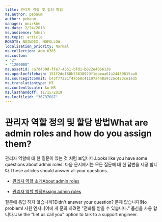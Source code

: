 ```yaml
---
title: 관리자 역할 및 할당 방법
ms.author: pebaum
author: pebaum
manager: mnirkhe
ms.date: 2/24/2018
ms.audience: Admin
ms.topic: article
ROBOTS: NOINDEX, NOFOLLOW
localization_priority: Normal
ms.collection: Adm_O365
ms.custom:
- "2"
- "1200008"
ms.assetid: ca7d439d-ffe7-4351-bfd1-b022e4056138
ms.openlocfilehash: 151f2def68b53838929f1ebeaa61a24439815aa0
ms.sourcegitcommit: b43f77221f47b50c41197a448a9c26c423ce1ad5
ms.translationtype: MT
ms.contentlocale: ko-KR
ms.lasthandoff: 11/15/2019
ms.locfileid: "36737087"
---
```

# <a name="what-are-admin-roles-and-how-do-you-assign-them"></a><span data-ttu-id="54c6c-102">관리자 역할 정의 및 할당 방법</span><span class="sxs-lookup"><span data-stu-id="54c6c-102">What are admin roles and how do you assign them?</span></span>

<span data-ttu-id="54c6c-103">관리자 역할에 대 한 질문이 있는 것 처럼 보입니다.</span><span class="sxs-lookup"><span data-stu-id="54c6c-103">Looks like you have some questions about admin roles.</span></span> <span data-ttu-id="54c6c-104">다음 문서에서는 모든 질문에 대 한 답변을 제공 합니다.</span><span class="sxs-lookup"><span data-stu-id="54c6c-104">These articles should answer all your questions.</span></span>
  
- [<span data-ttu-id="54c6c-105">관리자 역할 소개</span><span class="sxs-lookup"><span data-stu-id="54c6c-105">About admin roles</span></span>](https://docs.microsoft.com/office365/admin/add-users/about-admin-roles)

- [<span data-ttu-id="54c6c-106">관리자 역할 할당</span><span class="sxs-lookup"><span data-stu-id="54c6c-106">Assign admin roles</span></span>](https://docs.microsoft.com/office365/admin/add-users/assign-admin-roles)

<span data-ttu-id="54c6c-107">질문에 응답 하지 않습니까?</span><span class="sxs-lookup"><span data-stu-id="54c6c-107">Didn't answer your question?</span></span> <span data-ttu-id="54c6c-108">문제 없습니다!</span><span class="sxs-lookup"><span data-stu-id="54c6c-108">No problem!</span></span> <span data-ttu-id="54c6c-109">지원 엔지니어에 게 문의 하려면 "전화를 받을 수 있습니다." 옵션을 사용 합니다.</span><span class="sxs-lookup"><span data-stu-id="54c6c-109">Use the "Let us call you" option to talk to a support engineer.</span></span>
  